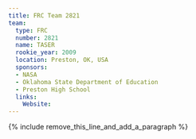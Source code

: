 ```yaml
---
title: FRC Team 2821
team:
  type: FRC
  number: 2821
  name: TASER
  rookie_year: 2009
  location: Preston, OK, USA
  sponsors:
  - NASA
  - Oklahoma State Department of Education
  - Preston High School
  links:
    Website:
---
```


{% include remove_this_line_and_add_a_paragraph %}